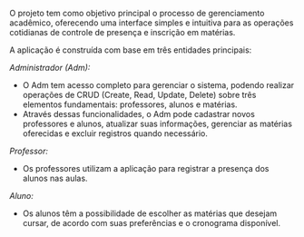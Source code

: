 O projeto tem como objetivo principal o processo de gerenciamento acadêmico, oferecendo uma interface simples e intuitiva para as operações cotidianas de controle de presença e inscrição em matérias.

A aplicação é construída com base em três entidades principais:

*Administrador (Adm):*
* O Adm tem acesso completo para gerenciar o sistema, podendo realizar operações de CRUD (Create, Read, Update, Delete) sobre três elementos fundamentais: professores, alunos e matérias.
* Através dessas funcionalidades, o Adm pode cadastrar novos professores e alunos, atualizar suas informações, gerenciar as matérias oferecidas e excluir registros quando necessário.

*Professor:*
* Os professores utilizam a aplicação para registrar a presença dos alunos nas aulas.

*Aluno:*
* Os alunos têm a possibilidade de escolher as matérias que desejam cursar, de acordo com suas preferências e o cronograma disponível.
